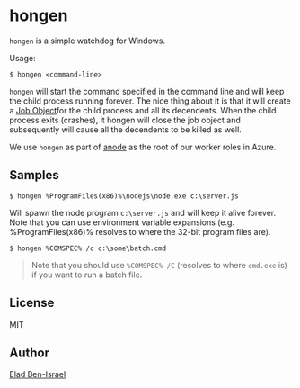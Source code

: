 # hongen

`hongen` is a simple watchdog for Windows.

Usage:

```
$ hongen <command-line>
```

`hongen` will start the command specified in the command line and will keep the child process running forever.
The nice thing about it is that it will create a [Job Object](http://msdn.microsoft.com/en-us/library/windows/desktop/ms684161(v=vs.85).aspx)for the child process and all its decendents. When the child process exits (crashes), it hongen will close the job object and subsequently
will cause all the decendents to be killed as well.

We use `hongen` as part of [anode](http://anodejs.org) as the root of our worker roles in Azure.

## Samples

```
$ hongen %ProgramFiles(x86)%\nodejs\node.exe c:\server.js
```

Will spawn the node program `c:\server.js` and will keep it alive forever.
Note that you can use environment variable expansions (e.g. %ProgramFiles(x86)% resolves to where the 32-bit program files are).

```
$ hongen %COMSPEC% /c c:\some\batch.cmd
```

 > Note that you should use `%COMSPEC% /C` (resolves to where `cmd.exe` is) if you want to run a batch file.

## License

MIT

## Author

[Elad Ben-Israel](http://eladb.github.com)


